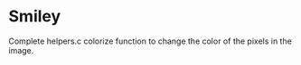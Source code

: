 <h1> Smiley </h1>

Complete helpers.c colorize function to change the color of the pixels in the image.